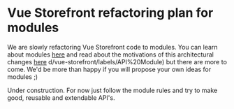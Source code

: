 # Vue Storefront refactoring plan for modules

We are slowly refactoring Vue Storefront code to modules. You can learn about modules [here](https://github.com/DivanteLtd/vue-storefront/blob/master/doc/api-modules/about-modules.md) and read about the motivations of this architectural changes [here](https://github.com/DivanteLtd/vue-storefront/blob/master/doc/api-modules/about-modules.md#motivation)
d/vue-storefront/labels/API%20Module) but there are more to come. We'd be more than happy if you will propose your own ideas for modules ;)


Under construction. For now just follow the module rules and try to make good, reusable and extendable API's.
